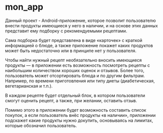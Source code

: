 # mon_app
Данный проект - Android-приложение, которое позволит пользователю внести продукты имеющиеся у него в наличии, и на основе этих данных представит ему подборку с рекомендуемыми рецептами.

Сама подборка будет представлена в виде «карточек» с краткой информацией о блюде, а также приложение покажет каких продуктов может быть недостаточно или в принципе нет у пользователя.

Чтобы найти нужный рецепт необязательно вносить имеющиеся продукты — в приложении есть возможность посмотреть рецепты с наибольшим количеством хороших оценок и отзывов. Более того, пользователь может отсортировать блюда и по другим фильтрам. Например, по времени приготовления или типу диеты (диабетическая, вегетарианская и т.п.).

В каждом рецепте будет отдельный блок, в котором пользователи смогут оценить рецепт, а также, при желании, оставить отзыв.

Помимо этого в приложении будет возможность составить список покупок, а если пользователь внёс продукты «в наличии», приложении подскажет какие продукты нужно докупить, основываясь на лимитах, которые обозначил пользователь.
